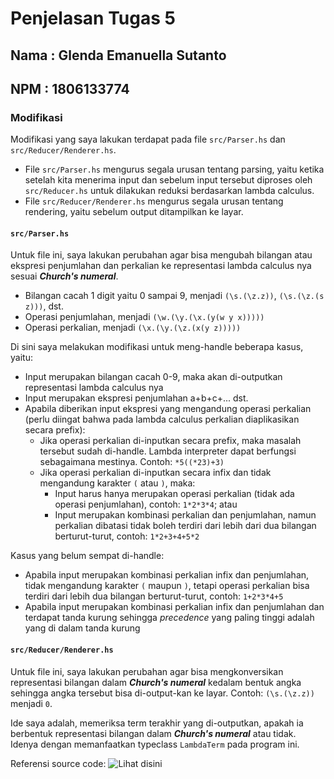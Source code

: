 # Penjelasan Tugas 5
## Nama : Glenda Emanuella Sutanto
## NPM  : 1806133774

### Modifikasi
Modifikasi yang saya lakukan terdapat pada file `src/Parser.hs` dan `src/Reducer/Renderer.hs`. 
- File `src/Parser.hs` mengurus segala urusan tentang parsing, yaitu ketika setelah kita menerima input dan sebelum input tersebut diproses oleh `src/Reducer.hs` untuk dilakukan reduksi berdasarkan lambda calculus. 
- File `src/Reducer/Renderer.hs` mengurus segala urusan tentang rendering, yaitu sebelum output ditampilkan ke layar.

#### `src/Parser.hs`
Untuk file ini, saya lakukan perubahan agar bisa mengubah bilangan atau ekspresi penjumlahan dan perkalian ke representasi lambda calculus nya sesuai <b><i>Church's numeral</i></b>. 
- Bilangan cacah 1 digit yaitu 0 sampai 9, menjadi `(\s.(\z.z))`, `(\s.(\z.(s z)))`, dst.
- Operasi penjumlahan, menjadi `(\w.(\y.(\x.(y(w y x)))))`
- Operasi perkalian, menjadi `(\x.(\y.(\z.(x(y z)))))`

Di sini saya melakukan modifikasi untuk meng-handle beberapa kasus, yaitu:
- Input merupakan bilangan cacah 0-9, maka akan di-outputkan representasi lambda calculus nya
- Input merupakan ekspresi penjumlahan a+b+c+... dst.
- Apabila diberikan input ekspresi yang mengandung operasi perkalian (perlu diingat bahwa pada lambda calculus perkalian diaplikasikan secara prefix):
    - Jika operasi perkalian di-inputkan secara prefix, maka masalah tersebut sudah di-handle. Lambda interpreter dapat berfungsi sebagaimana mestinya. Contoh: `*5((*23)+3)` 
    - Jika operasi perkalian di-inputkan secara infix dan tidak mengandung karakter `(` atau `)`, maka:
        - Input harus hanya merupakan operasi perkalian (tidak ada operasi penjumlahan), contoh: `1*2*3*4`; atau
        - Input merupakan kombinasi perkalian dan penjumlahan, namun perkalian dibatasi tidak boleh terdiri dari lebih dari dua bilangan berturut-turut, contoh: `1*2+3+4+5*2`

Kasus yang belum sempat di-handle:
- Apabila input merupakan kombinasi perkalian infix dan penjumlahan, tidak mengandung karakter `(` maupun `)`, tetapi operasi perkalian bisa terdiri dari lebih dua bilangan berturut-turut, contoh: `1+2*3*4+5`
- Apabila input merupakan kombinasi perkalian infix dan penjumlahan dan terdapat tanda kurung sehingga <i>precedence</i> yang paling tinggi adalah yang di dalam tanda kurung


#### `src/Reducer/Renderer.hs`
Untuk file ini, saya lakukan perubahan agar bisa mengkonversikan representasi bilangan dalam <b><i>Church's numeral</i></b> kedalam bentuk angka sehingga angka tersebut bisa di-output-kan ke layar. Contoh: `(\s.(\z.z))` menjadi `0`.

Ide saya adalah, memeriksa term terakhir yang di-outputkan, apakah ia berbentuk representasi bilangan dalam  <b><i>Church's numeral</i></b> atau tidak. Idenya dengan memanfaatkan typeclass `LambdaTerm` pada program ini.

Referensi source code: ![Lihat disini](https://stackoverflow.com/questions/58687538/converting-from-church-encoding-to-numerals)